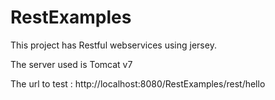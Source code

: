 # RestExamples

This project has Restful webservices using jersey. 

The server used is Tomcat v7

The url to test : http://localhost:8080/RestExamples/rest/hello
